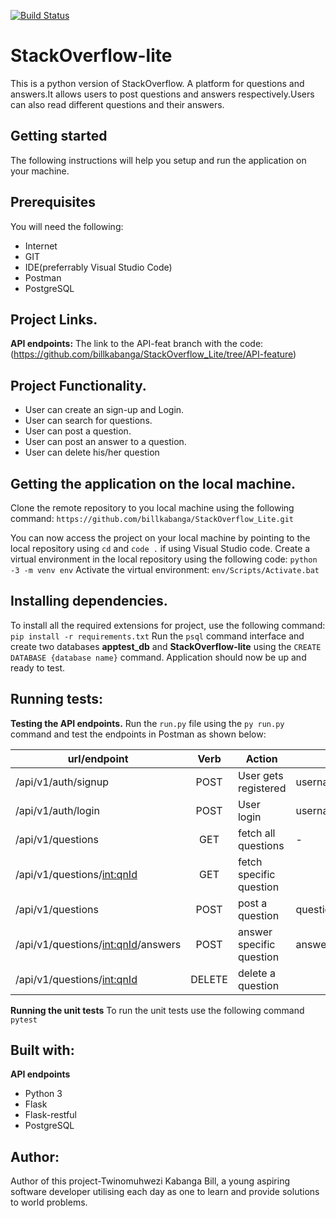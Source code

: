 [![Build Status](https://travis-ci.org/billkabanga/StackOverflow_Lite.svg?branch=API-feature)](https://travis-ci.org/billkabanga/StackOverflow_Lite)

# StackOverflow-lite
This is a  python version of StackOverflow. A platform for questions and answers.It allows users to post questions and answers respectively.Users can also read different questions and their answers.

## Getting started
The following instructions will help you setup and run the application on your machine.

## Prerequisites
You will need the following:
* Internet
* GIT
* IDE(preferrably Visual Studio Code)
* Postman
* PostgreSQL
## Project Links.
**API endpoints:** The link to the API-feat branch with the code: (https://github.com/billkabanga/StackOverflow_Lite/tree/API-feature)

## Project Functionality.
* User can create an sign-up and Login.
* User can search for questions.
* User can post a question.
* User can post an answer to a question.
* User can delete his/her question


## Getting the application on the local machine.
Clone the remote repository to you local machine using the following command: `https://github.com/billkabanga/StackOverflow_Lite.git`

You can now access the project on your local machine by pointing to the local repository using `cd` and `code .` if using Visual Studio code.
Create a virtual environment in the local repository using the following code: `python -3 -m venv env`
Activate the virtual environment: `env/Scripts/Activate.bat`



## Installing dependencies.
To install all the required extensions for project, use the following command: `pip install -r requirements.txt`
Run the `psql` command interface and create two databases **apptest_db** and **StackOverflow-lite** using the `CREATE DATABASE {database name}` command.
Application should now be up and ready to test.

## Running tests:
**Testing the API endpoints.**
Run the `run.py` file using the `py run.py` command and test the endpoints in Postman as shown below:

| url/endpoint                        | Verb          | Action                     | Parameters     
| ----------------------------------- |:-------------:|  ------------------------- |----------------------|
| /api/v1/auth/signup                   | POST           | User gets registered          | username,email,password |
| /api/v1/auth/login       | POST           | User login         | username,password |
| /api/v1/questions                   | GET          | fetch all questions              | -   |
| /api/v1/questions/<int:qnId>| GET          | fetch specific question| <any number as id of question> |
| /api/v1/questions                   | POST           | post a question          | question |
| /api/v1/questions/<int:qnId>/answers        | POST           |answer specific question         | answer |
| /api/v1/questions/<int:qnId>                   | DELETE          | delete a question  | <any number as id of question>|

**Running the unit tests**
To run the unit tests use the following command `pytest`
  
  


## Built with:
**API endpoints**
* Python 3
* Flask
* Flask-restful
* PostgreSQL

## Author:
Author of this project-Twinomuhwezi Kabanga Bill, 
a young aspiring software developer utilising each day as one to learn and provide solutions to world problems.


